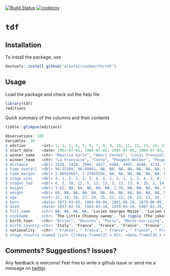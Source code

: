 
[![Build
Status](https://travis-ci.org/alastairrushworth/tdf.svg?branch=master)](https://travis-ci.org/alastairrushworth/tdf)
[![codecov](https://codecov.io/gh/alastairrushworth/tdf/branch/master/graph/badge.svg)](https://codecov.io/gh/alastairrushworth/tdf)

# `tdf`

## Installation

To install the package, use

``` r
devtools::install_github("alastairrushworth/tdf")
```

## Usage

Load the package and check out the help file

``` r
library(tdf)
?editions
```

Quick summary of the columns and their contents

``` r
tibble::glimpse(editions)

Observations: 106
Variables: 20
$ edition       <int> 1, 2, 3, 4, 5, 6, 7, 8, 9, 10, 11, 12, 13, 14, 15, 16, 17, 18, 19, 20,…
$ start_date    <date> 1903-07-01, 1904-07-02, 1905-07-09, 1906-07-04, 1907-07-08, 1908-07-1…
$ winner_name   <chr> "Maurice Garin", "Henri Cornet", "Louis Trousselier", "René Pottier", …
$ winner_team   <chr> "La Française", "Conte", "Peugeot–Wolber", "Peugeot–Wolber", "Peugeot–…
$ distance      <dbl> 2428, 2428, 2994, 4637, 4488, 4497, 4498, 4734, 5343, 5289, 5287, 5380…
$ time_overall  <dbl> 94.55389, 96.09861, NA, NA, NA, NA, NA, NA, NA, NA, 197.90000, 200.480…
$ time_margin   <dbl> 2.98916667, 2.27055556, NA, NA, NA, NA, NA, NA, NA, NA, 0.13555556, 0.…
$ stage_wins    <dbl> 3, 1, 5, 5, 2, 5, 6, 4, 2, 3, 1, 1, 1, 4, 2, 0, 3, 4, 4, 2, 3, 5, 1, 2…
$ stages_led    <dbl> 6, 3, 10, 12, 5, 13, 13, 3, 13, 13, 8, 15, 2, 14, 14, 3, 6, 15, 13, 8,…
$ height        <dbl> 1.62, NA, NA, NA, NA, NA, 1.78, NA, NA, NA, NA, NA, NA, NA, NA, NA, NA…
$ weight        <dbl> 60, NA, NA, NA, NA, NA, 88, NA, NA, NA, NA, NA, NA, NA, NA, NA, NA, NA…
$ age           <int> 32, 19, 24, 27, 24, 25, 22, 22, 26, 23, 23, 24, 33, 30, 33, 36, 34, 29…
$ born          <date> 1871-03-03, 1884-08-04, 1881-06-29, 1879-06-05, 1882-10-18, 1882-10-1…
$ died          <date> 1957-02-19, 1941-03-18, 1939-04-24, 1907-01-25, 1917-12-20, 1917-12-2…
$ full_name     <chr> NA, NA, NA, NA, "Lucien Georges Mazan", "Lucien Georges Mazan", NA, NA…
$ nickname      <chr> "The Little Chimney-sweep", "Le rigolo (The joker)", "Levaloy / Trou-t…
$ birth_town    <chr> "Arvier", "Desvres", "Paris", "Moret-sur-Loing", "Plessé", "Plessé", "…
$ birth_country <chr> "Italy", "France", "France", "France", "France", "France", "France", "…
$ nationality   <chr> " France", " France", " France", " France", " France", " France", " Lu…
$ stage_results <named list> [[<data.frame[37 x 8]>, <data.frame[35 x 8]>, <data.frame[27 x …
```

## Comments? Suggestions? Issues?

Any feedback is welcome\! Feel free to write a github issue or send me a
message on [twitter](https://twitter.com/rushworth_a).
